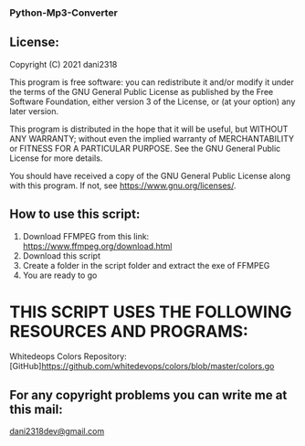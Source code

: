   ### Python-Mp3-Converter


  ## License:
  Copyright (C) 2021 dani2318

  This program is free software: you can redistribute it and/or modify
  it under the terms of the GNU General Public License as published by
  the Free Software Foundation, either version 3 of the License, or
  (at your option) any later version.

  This program is distributed in the hope that it will be useful,
  but WITHOUT ANY WARRANTY; without even the implied warranty of
  MERCHANTABILITY or FITNESS FOR A PARTICULAR PURPOSE.  See the
  GNU General Public License for more details.

  You should have received a copy of the GNU General Public License
  along with this program.  If not, see <https://www.gnu.org/licenses/>.
  
  ## How to use this script:
  
  1) Download FFMPEG from this link: https://www.ffmpeg.org/download.html
  2) Download this script
  3) Create a folder in the script folder and extract the exe of FFMPEG
  4) You are ready to go

  # THIS SCRIPT USES THE FOLLOWING RESOURCES AND PROGRAMS:
  
  Whitedeops Colors Repository: [GitHub]https://github.com/whitedevops/colors/blob/master/colors.go 

  ## For any copyright problems you can write me at this mail:
  dani2318dev@gmail.com

